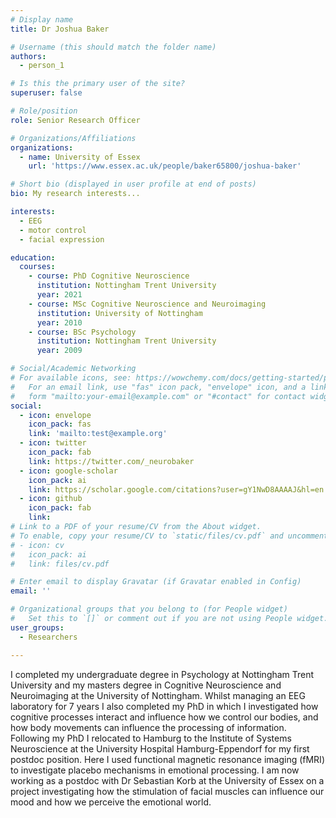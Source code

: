 ```yaml
---
# Display name
title: Dr Joshua Baker

# Username (this should match the folder name)
authors:
  - person_1

# Is this the primary user of the site?
superuser: false

# Role/position
role: Senior Research Officer

# Organizations/Affiliations
organizations:
  - name: University of Essex
    url: 'https://www.essex.ac.uk/people/baker65800/joshua-baker'

# Short bio (displayed in user profile at end of posts)
bio: My research interests...

interests:
  - EEG
  - motor control
  - facial expression

education:
  courses:
    - course: PhD Cognitive Neuroscience
      institution: Nottingham Trent University
      year: 2021
    - course: MSc Cognitive Neuroscience and Neuroimaging
      institution: University of Nottingham
      year: 2010
    - course: BSc Psychology
      institution: Nottingham Trent University
      year: 2009

# Social/Academic Networking
# For available icons, see: https://wowchemy.com/docs/getting-started/page-builder/#icons
#   For an email link, use "fas" icon pack, "envelope" icon, and a link in the
#   form "mailto:your-email@example.com" or "#contact" for contact widget.
social:
  - icon: envelope
    icon_pack: fas
    link: 'mailto:test@example.org'
  - icon: twitter
    icon_pack: fab
    link: https://twitter.com/_neurobaker
  - icon: google-scholar
    icon_pack: ai
    link: https://scholar.google.com/citations?user=gY1NwD8AAAAJ&hl=en
  - icon: github
    icon_pack: fab
    link:
# Link to a PDF of your resume/CV from the About widget.
# To enable, copy your resume/CV to `static/files/cv.pdf` and uncomment the lines below.
# - icon: cv
#   icon_pack: ai
#   link: files/cv.pdf

# Enter email to display Gravatar (if Gravatar enabled in Config)
email: ''

# Organizational groups that you belong to (for People widget)
#   Set this to `[]` or comment out if you are not using People widget.
user_groups:
  - Researchers

---
```


I completed my undergraduate degree in Psychology at Nottingham Trent University and my masters degree in Cognitive Neuroscience and Neuroimaging at the University of Nottingham. Whilst managing an EEG laboratory for 7 years I also completed my PhD in which I investigated how cognitive processes interact and influence how we control our bodies, and how body movements can influence the processing of information. Following my PhD I relocated to Hamburg to the Institute of Systems Neuroscience at the University Hospital Hamburg-Eppendorf for my first postdoc position. Here I used functional magnetic resonance imaging (fMRI) to investigate placebo mechanisms in emotional processing. I am now working as a postdoc with Dr Sebastian Korb at the University of Essex on a project investigating how the stimulation of facial muscles can influence our mood and how we perceive the emotional world.
